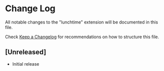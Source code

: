 # Change Log
All notable changes to the "lunchtime" extension will be documented in this file.

Check [Keep a Changelog](http://keepachangelog.com/) for recommendations on how to structure this file.

## [Unreleased]
- Initial release